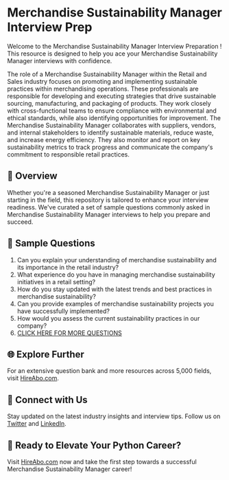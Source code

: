 # Merchandise Sustainability Manager Interview Prep

Welcome to the Merchandise Sustainability Manager Interview Preparation ! This resource is designed to help you ace your Merchandise Sustainability Manager interviews with confidence.

The role of a Merchandise Sustainability Manager within the Retail and Sales industry focuses on promoting and implementing sustainable practices within merchandising operations. These professionals are responsible for developing and executing strategies that drive sustainable sourcing, manufacturing, and packaging of products. They work closely with cross-functional teams to ensure compliance with environmental and ethical standards, while also identifying opportunities for improvement. The Merchandise Sustainability Manager collaborates with suppliers, vendors, and internal stakeholders to identify sustainable materials, reduce waste, and increase energy efficiency. They also monitor and report on key sustainability metrics to track progress and communicate the company's commitment to responsible retail practices.

## 🚀 Overview

Whether you're a seasoned Merchandise Sustainability Manager or just starting in the field, this repository is tailored to enhance your interview readiness. We've curated a set of sample questions commonly asked in Merchandise Sustainability Manager interviews to help you prepare and succeed.

## 📝 Sample Questions

1. Can you explain your understanding of merchandise sustainability and its importance in the retail industry?
2. What experience do you have in managing merchandise sustainability initiatives in a retail setting?
3. How do you stay updated with the latest trends and best practices in merchandise sustainability?
4. Can you provide examples of merchandise sustainability projects you have successfully implemented?
5. How would you assess the current sustainability practices in our company?
6. [CLICK HERE FOR MORE QUESTIONS](https://hireabo.com/job/22_3_42/Merchandise%20Sustainability%20Manager)

## 🌐 Explore Further

For an extensive question bank and more resources across 5,000 fields, visit [HireAbo.com](https://www.hireabo.com).

## 📱 Connect with Us

Stay updated on the latest industry insights and interview tips. Follow us on [Twitter](https://twitter.com/hireabo) and [LinkedIn](https://www.linkedin.com/in/hire-abo-3609972a8/).

## 🚀 Ready to Elevate Your Python Career?

Visit [HireAbo.com](https://www.hireabo.com) now and take the first step towards a successful Merchandise Sustainability Manager career!